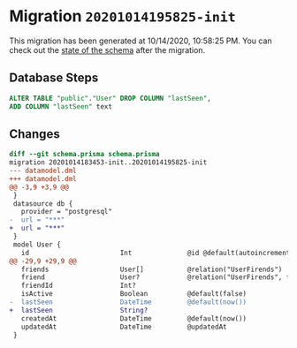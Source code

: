 # Migration `20201014195825-init`

This migration has been generated at 10/14/2020, 10:58:25 PM.
You can check out the [state of the schema](./schema.prisma) after the migration.

## Database Steps

```sql
ALTER TABLE "public"."User" DROP COLUMN "lastSeen",
ADD COLUMN "lastSeen" text   
```

## Changes

```diff
diff --git schema.prisma schema.prisma
migration 20201014183453-init..20201014195825-init
--- datamodel.dml
+++ datamodel.dml
@@ -3,9 +3,9 @@
 }
 datasource db {
   provider = "postgresql"
-  url = "***"
+  url = "***"
 }
 model User {
   id                       Int              @id @default(autoincrement())
@@ -29,9 +29,9 @@
   friends                  User[]           @relation("UserFirends")
   friend                   User?            @relation("UserFirends", fields: [friendId], references: [id])
   friendId                 Int?
   isActive                 Boolean          @default(false)
-  lastSeen                 DateTime         @default(now())
+  lastSeen                 String?
   createdAt                DateTime         @default(now())
   updatedAt                DateTime         @updatedAt
 }
```


